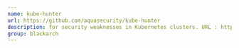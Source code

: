 ```yaml
---
name: kube-hunter
url: https://github.com/aquasecurity/kube-hunter
description: for security weaknesses in Kubernetes clusters. URL : https://github.com/aquasecurity/kube-hunter Groups : blackarch blackarch-scanner
group: blackarch
---
```

